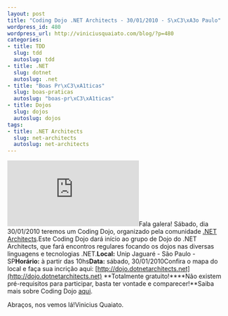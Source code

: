 ```yaml
---
layout: post
title: "Coding Dojo .NET Architects - 30/01/2010 - S\xC3\xA3o Paulo"
wordpress_id: 480
wordpress_url: http://viniciusquaiato.com/blog/?p=480
categories:
- title: TDD
  slug: tdd
  autoslug: tdd
- title: .NET
  slug: dotnet
  autoslug: .net
- title: "Boas Pr\xC3\xA1ticas"
  slug: boas-praticas
  autoslug: "boas-pr\xC3\xA1ticas"
- title: Dojos
  slug: dojos
  autoslug: dojos
tags:
- title: .NET Architects
  slug: net-architects
  autoslug: net-architects
---
```

![](http://dojo.dotnetarchitects.net/wp-content/themes/eminent/timthumb.php?src=http://dojo.dotnetarchitects.net/wp-content/uploads/Dojo1.png&h=170&w=270&zc=1 "Dojo")Fala galera! Sábado, dia 30/01/2010 teremos um Coding Dojo, organizado pela comunidade [.NET Architects](http://dotnetarchitects.net).Este Coding Dojo dará início ao grupo de Dojo do .NET Architects, que fará encontros regulares focando os dojos nas diversas linguagens e tecnologias .NET.**Local:** Unip Jaguaré - São Paulo - SP**Horário:** à partir das 10hs**Data:** sábado, 30/01/2010Confira o mapa do local e faça sua incrição aqui: [http://dojo.dotnetarchitects.net](http://dojo.dotnetarchitects.net) **Totalmente gratuito!****Não existem pré-requisitos para participar, basta ter vontade e comparecer!**Saiba mais sobre Coding Dojo [aqui](http://codingdojo.org/).

Abraços,
 nos vemos lá!Vinicius Quaiato.
